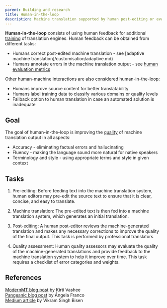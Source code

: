 ```yaml
---
parent: Building and research
title: Human-in-the-loop
description: Machine translation supported by human post-editing or evaluation
---
```


**Human-in-the-loop** consists of using human feedback for additional [training](/building-and-research/training.md) of translation engines.
Human feedback can be obtained from different tasks:
* Humans correct post-edited machine translation - see [adaptive machine translation]/customisation/adaptive.md)
* Humans annotate errors in the machine translation output - see [human evaluation metrics](/quality/metrics/human-evaluation-metrics.md)
  
Other human-machine interactions are also considered human-in-the-loop:
* Humans improve source content for better translatability
* Humans label training data to classify various domains or quality levels
* Fallback option to human translation in case an automated solution is inadequate

## Goal

The goal of human-in-the-loop is improving the [quality](/quality-evaluation) of machine translation output in all aspects:
* Accuracy - eliminating factual errors and hallucinating
* Fluency - making the language sound more natural for native speakers
* Terminology and style - using appropriate terms and style in given context

## Tasks

1. Pre-editing: Before feeding text into the machine translation system, human editors may pre-edit the source text to ensure that it is clear, concise, and easy to translate.

2. Machine translation: The pre-edited text is then fed into a machine translation system, which generates an initial translation.

3. Post-editing: A human post-editor reviews the machine-generated translation and makes any necessary corrections to improve the quality of the final output. This task is performed by professional translators.

4. Quality assessment: Human quality assessors may evaluate the quality of the machine-generated translations and provide feedback to the machine translation system to help it improve over time. This task requires a checklist of error categories and weights.
<!-- When an article on quality evaluation is added, it can be linked here -->

## References

[ModernMT blog post](https://blog.modernmt.com/human-in-the-loop/) by Kirti Vashee  
[Pangeanic blog post](https://blog.pangeanic.com/human-in-the-loop-hitl-making-the-most-of-human-and-machine-intelligence) by Ángela Franco  
[Medium article](https://medium.com/vsinghbisen/what-is-human-in-the-loop-machine-learning-why-how-used-in-ai-60c7b44eb2c0) by Vikram Singh Bisen  
